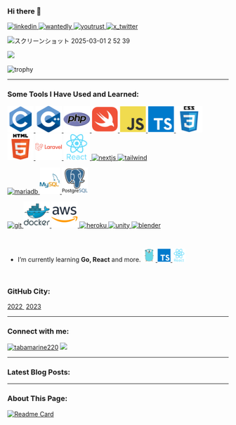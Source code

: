 ### Hi there 🐥
<!--
<img width="630" alt="スクリーンショット 2025-03-01 2 47 35" src="https://github.com/user-attachments/assets/42ffe6d1-c9c3-4994-91b5-fb91dcb18347" />
-->

<p align="left">
  <a href="https://www.linkedin.com/in/tabamarine" target="_blank" rel="noreferrer"> <img src="https://cdn.worldvectorlogo.com/logos/linkedin-icon-2.svg" alt="linkedin" width="20" height="20"/> </a> 
  <a href="https://www.w3schools.com/cpp/" target="_blank" rel="noreferrer"> <img src="https://assets.streamlinehq.com/image/private/w_300,h_300,ar_1/f_auto/v1/icons/logos/wantedly-1x0385d7zcxgv6bzwhyffj.png/wantedly-w4k9pd8gaqic8655wrfw1m.png?_a=DAJFJtWIZAAC" alt="wantedly" width="20" height="20"/> </a> 
  <a href="https://youtrust.jp/users/5afc6b921ddb367e6c88a1391686cd80" target="_blank" rel="noreferrer"> <img src="https://cdn.brandfetch.io/iduPsRJBZK/w/400/h/400/theme/dark/icon.jpeg?c=1dxbfHSJFAPEGdCLU4o5B" alt="youtrust" width="20" height="20"/> </a>
   <a href="https://x.com/tabamarine220" target="_blank" rel="noreferrer"> <img src="https://about.x.com/content/dam/about-twitter/x/brand-toolkit/logo-black.png.twimg.1920.png" alt="x_twitter" width="20" height="20"/> </a>
</p>

<img width="630" alt="スクリーンショット 2025-03-01 2 52 39" src="https://github.com/user-attachments/assets/6620547f-50c5-4998-b6ba-c5a5e719cdb6" />


![](https://komarev.com/ghpvc/?username=hiroki1238&color=9966ff&style=flat-square)
 
<img alt="trophy" height="116px" src="https://github-profile-trophy.vercel.app/?username=hiroki1238&theme=algolia&no-bg=true&no-frame=true&row=1&column=7)](https://github.com/hiroki1238/github-profile-trophy" />

<!--
<p align="left"> 
  <img alt="github stats" height="200px" src="https://github-readme-stats.vercel.app/api?username=hiroki1238&show_icons=true&theme=tokyonight&custom_title=Status" />
  <img alt="Top Langs" height="200px" src="https://github-readme-stats.vercel.app/api/top-langs/?username=hiroki1238&layout=compact&langs_count=8&theme=tokyonight&card_width=320" />
</p>
-->

<!--
<p align="left"> 
  <img alt="repos langs" width="410px" src="http://github-profile-summary-cards.vercel.app/api/cards/repos-per-language?username=hiroki1238&theme=tokyonight" />
  <img alt="commit Langs" width="410px" src="http://github-profile-summary-cards.vercel.app/api/cards/most-commit-language?username=hiroki1238&theme=tokyonight" />
</p>
-->
<hr>

<h3 align="left">Some Tools I Have Used and Learned:</h3>
<p align="left">
  <a href="https://www.cprogramming.com/" target="_blank" rel="noreferrer"> <img src="https://raw.githubusercontent.com/devicons/devicon/master/icons/c/c-original.svg" alt="c" width="60" height="60"/> </a>
  <a href="https://www.w3schools.com/cpp/" target="_blank" rel="noreferrer"> <img src="https://raw.githubusercontent.com/devicons/devicon/master/icons/cplusplus/cplusplus-original.svg" alt="cplusplus" width="60" height="60"/> </a>
  <a href="https://www.php.net" target="_blank" rel="noreferrer"> <img src="https://raw.githubusercontent.com/devicons/devicon/master/icons/php/php-original.svg" alt="php" width="60" height="60"/> </a>
  <a href="https://www.swift.org/" target="_blank" rel="noreferrer"> <img src="https://raw.githubusercontent.com/devicons/devicon/master/icons/swift/swift-original.svg" alt="php" width="60" height="60"/> </a>
  <a href="https://developer.mozilla.org/en-US/docs/Web/JavaScript" target="_blank" rel="noreferrer"> <img src="https://raw.githubusercontent.com/devicons/devicon/master/icons/javascript/javascript-original.svg" alt="javascript" width="60" height="60"/> </a>
  <a href="https://www.typescriptlang.org/" target="_blank" rel="noreferrer"> <img src="https://raw.githubusercontent.com/devicons/devicon/master/icons/typescript/typescript-original.svg" alt="typescript" width="60" height="60"/> </a>
  <a href="https://www.w3schools.com/css/" target="_blank" rel="noreferrer"> <img src="https://raw.githubusercontent.com/devicons/devicon/master/icons/css3/css3-original-wordmark.svg" alt="css3" width="60" height="60"/> </a>
  <a href="https://www.w3.org/html/" target="_blank" rel="noreferrer"> <img src="https://raw.githubusercontent.com/devicons/devicon/master/icons/html5/html5-original-wordmark.svg" alt="html5" width="60" height="60"/> </a>
  <a href="https://laravel.com/" target="_blank" rel="noreferrer"> <img src="https://raw.githubusercontent.com/devicons/devicon/master/icons/laravel/laravel-original-wordmark.svg" alt="laravel" width="60" height="60"/> </a>
  <a href="https://reactjs.org/" target="_blank" rel="noreferrer"> <img src="https://raw.githubusercontent.com/devicons/devicon/master/icons/react/react-original-wordmark.svg" alt="react" width="60" height="60"/> </a>
  <a href="https://nextjs.org/" target="_blank" rel="noreferrer"> <img src="https://cdn.worldvectorlogo.com/logos/nextjs-2.svg" alt="nextjs" width="60" height="60"/> </a>
  <a href="https://tailwindcss.com/" target="_blank" rel="noreferrer"> <img src="https://www.vectorlogo.zone/logos/tailwindcss/tailwindcss-icon.svg" alt="tailwind" width="60" height="60"/> </a>
  <br />
  
  <a href="https://mariadb.org/" target="_blank" rel="noreferrer"> <img src="https://www.vectorlogo.zone/logos/mariadb/mariadb-icon.svg" alt="mariadb" width="60" height="60"/> </a>
  <a href="https://www.mysql.com/" target="_blank" rel="noreferrer"> <img src="https://raw.githubusercontent.com/devicons/devicon/master/icons/mysql/mysql-original-wordmark.svg" alt="mysql" width="46" height="60"/> </a>
  <a href="https://www.postgresql.org" target="_blank" rel="noreferrer"> <img src="https://raw.githubusercontent.com/devicons/devicon/master/icons/postgresql/postgresql-original-wordmark.svg" alt="postgresql" width="60" height="60"/> </a>
  <br />
  
  <a href="https://git-scm.com/" target="_blank" rel="noreferrer"> <img src="https://www.vectorlogo.zone/logos/git-scm/git-scm-icon.svg" alt="git" width="60" height="60"/> </a>
  <a href="https://www.docker.com/" target="_blank" rel="noreferrer"> <img src="https://raw.githubusercontent.com/devicons/devicon/master/icons/docker/docker-original-wordmark.svg" alt="docker" width="60" height="60"/> </a>
  <a href="https://aws.amazon.com" target="_blank" rel="noreferrer"> <img src="https://raw.githubusercontent.com/devicons/devicon/master/icons/amazonwebservices/amazonwebservices-original-wordmark.svg" alt="aws" width="60" height="60"/> </a>
  <a href="https://heroku.com" target="_blank" rel="noreferrer"> <img src="https://www.vectorlogo.zone/logos/heroku/heroku-icon.svg" alt="heroku" width="60" height="60"/> </a>
  <a href="https://unity.com/" target="_blank" rel="noreferrer"> <img src="https://www.vectorlogo.zone/logos/unity3d/unity3d-icon.svg" alt="unity" width="60" height="60"/> </a>
  <a href="https://www.blender.org/" target="_blank" rel="noreferrer"> <img src="https://download.blender.org/branding/community/blender_community_badge_white.svg" alt="blender" width="60" height="60"/> </a>
</p>
<br/>

- I’m currently learning **Go, React** and more.
<a href="https://golang.org" target="_blank" rel="noreferrer"> <img src="https://raw.githubusercontent.com/devicons/devicon/master/icons/go/go-original.svg" alt="go" width="30" height="30"/> </a>
<a href="https://www.typescriptlang.org/" target="_blank" rel="noreferrer"> <img src="https://raw.githubusercontent.com/devicons/devicon/master/icons/typescript/typescript-original.svg" alt="typescript" width="30" height="30"/> </a>
<a href="https://reactjs.org/" target="_blank" rel="noreferrer"> <img src="https://raw.githubusercontent.com/devicons/devicon/master/icons/react/react-original-wordmark.svg" alt="react" width="30" height="30"/> </a>

<br />
<h3 align="left">GitHub City:</h3>
<a href="https://honzaap.github.io/GithubCity/?name=hiroki1238&year=2022">2022&nbsp;</a>
<a href="https://honzaap.github.io/GithubCity/?name=hiroki1238&year=2023">2023</a><br />
<hr>
<h3 align="left">Connect with me:</h3>
  <p align="left"> <a href="https://twitter.com/tabamarine220" target="blank"><img src="https://img.shields.io/twitter/follow/tabamarine220?logo=twitter&style=for-the-badge" alt="tabamarine220" /></a> <img height="32px" src="https://2.bp.blogspot.com/-4cDI5-IdyKs/WUdY336_nbI/AAAAAAABFAg/xxpZDJEt6ncUrMQwU7Ug-HQA8-eRI36eACLcBGAs/s400/pet_cat_sit.png" /></p>
</p>

<hr>
<h3 align="left">Latest Blog Posts:</h3>

<hr>
<h3 align="left">About This Page:</h3>

[![Readme Card](https://github-readme-stats.vercel.app/api/pin/?username=hiroki1238&repo=hiroki1238&theme=tokyonight&card)](https://github.com/hiroki1238/hiroki1238)

<!--
**hiroki1238/hiroki1238** is a ✨ _special_ ✨ repository because its `README.md` (this file) appears on your GitHub profile.

Here are some ideas to get you started:

- 🔭 I’m currently working on ...
- 🌱 I’m currently learning ...
- 👯 I’m looking to collaborate on ...
- 🤔 I’m looking for help with ...
- 💬 Ask me about ...
- 📫 How to reach me: ...
- 😄 Pronouns: ...
- ⚡ Fun fact: ...
-->
